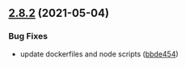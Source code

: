 ## [2.8.2](https://github.com/blockstack/gaia/compare/v2.8.1...v2.8.2) (2021-05-04)


### Bug Fixes

* update dockerfiles and node scripts ([bbde454](https://github.com/blockstack/gaia/commit/bbde4549d68b25fbe1e3adb5e08e018afb567ebb))
